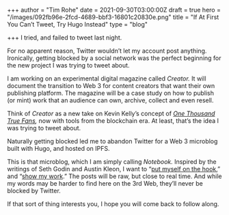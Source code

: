 +++
author = "Tim Rohe"
date = 2021-09-30T03:00:00Z
draft = true
hero = "/images/092fb96e-2fcd-4689-bbf3-16801c20830e.png"
title = "If At First You Can’t Tweet, Try Hugo Instead"
type = "blog"

+++
I tried, and failed to tweet last night. 

For no apparent reason, Twitter wouldn’t let my account post anything. Ironically, getting blocked by a social network was the perfect beginning for the new project I was trying to tweet about.

I am working on an experimental digital magazine called _Creator._ It will document the transition to Web 3 for content creators that want their own publishing platform. The magazine will be a case study on how to publish (or mint) work that an audience can own, archive, collect and even resell.

Think of _Creator_ as a new take on Kevin Kelly’s concept of [_One Thousand True Fans_](https://kk.org/thetechnium/1000-true-fans/)_,_ now with tools from the blockchain era. At least, that’s the idea I was trying to tweet about.

Naturally getting blocked led me to abandon Twitter for a Web 3 microblog built with Hugo, and hosted on IPFS.

This is that microblog, which I am simply calling _Notebook._ Inspired by the writings of Seth Godin and Austin Kleon, I want to “[put myself on the hook](https://seths.blog/thepractice/),” and “[show my work](https://austinkleon.com/show-your-work/).” The posts will be raw, but close to real time. And while my words may be harder to find here on the 3rd Web, they’ll never be blocked by Twitter. 

If that sort of thing interests you, I hope you will come back to follow along.